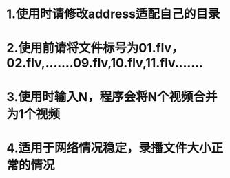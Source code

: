 # 1.使用时请修改address适配自己的目录
# 2.使用前请将文件标号为01.flv，02.flv,.......09.flv,10.flv,11.flv.......
# 3.使用时输入N，程序会将N个视频合并为1个视频
# 4.适用于网络情况稳定，录播文件大小正常的情况
